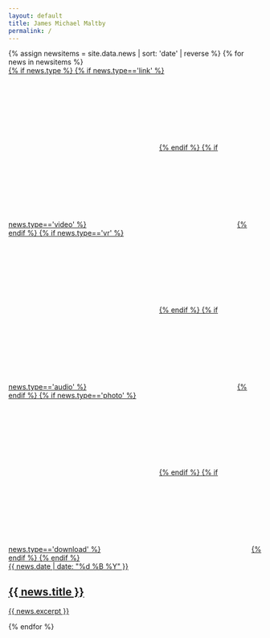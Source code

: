 ```yaml
---
layout: default
title: James Michael Maltby
permalink: /
---
```


<div class="jmm-tiles">
{% assign newsitems = site.data.news | sort: 'date' | reverse %}
{% for news in newsitems %}

<div class="jmm-tile jmm-tile--quarter">
<a {% if news.type != nil and news.type !='link' %}data-fancybox{% endif %}  href="{{ news.url }}">

<div class="jmm-tile__image" style="background-image:url({{ news.image }});">
{% if news.type %}
{% if news.type=='link' %}<svg><use xlink:href="#link-1" /></svg>{% endif %}
{% if news.type=='video' %}<svg><use xlink:href="#media-play-symbol" /></svg>{% endif %}
{% if news.type=='vr' %}<svg><use xlink:href="#arrow" /></svg>{% endif %}
{% if news.type=='audio' %}<svg><use xlink:href="#volume-up-interface-symbol" /></svg>{% endif %}
{% if news.type=='photo' %}<svg><use xlink:href="#photo-camera" /></svg>{% endif %}
{% if news.type=='download' %}<svg><use xlink:href="#cloud-download-symbol" /></svg>{% endif %}
{% endif %}
</div>
<div class="jmm-tile__caption">
<span class="jmm-tile__subtitle">{{ news.date | date: "%d %B %Y" }}</span>
<h2>
{{ news.title }}
</h2>
<p>
{{ news.excerpt }}
</p>
</div>
</a>
</div>

{% endfor %}
</div>
